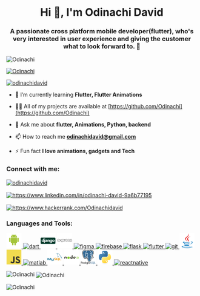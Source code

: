 <h1 align="center">Hi 👋, I'm Odinachi David </h1>
<h3 align="center">A passionate cross platform mobile developer(flutter), who's very interested in user experience and giving the customer what to look forward to.  👀</h3>

<p align="left"> <img src="https://komarev.com/ghpvc/?username=Odinachi&label=Profile%20views&color=0e75b6&style=flat" alt="Odinachi" /> </p>

<p align="left"> <a href="https://github.com/ryo-ma/github-profile-trophy"><img src="https://github-profile-trophy.vercel.app/?username=Odinachi" alt="Odinachi" /></a> </p>

<p align="left"> <a href="https://twitter.com/odinachidavid" target="blank"><img src="https://img.shields.io/twitter/follow/odinachidavid?logo=twitter&style=for-the-badge" alt="odinachidavid" /></a> </p>



- 🌱 I’m currently learning **Flutter, Flutter Animations**

- 👨‍💻 All of my projects are available at [https://github.com/Odinachi](https://github.com/Odinachi)


- 💬 Ask me about **flutter, Animations, Python, backend**

- 📫 How to reach me **odinachidavid@gmail.com**

- ⚡ Fun fact **I love animations, gadgets and Tech**

<h3 align="left">Connect with me:</h3>
<p align="left">

<a href="https://twitter.com/odinachidavid" target="blank"><img align="center" src="https://raw.githubusercontent.com/rahuldkjain/github-profile-readme-generator/master/src/images/icons/Social/twitter.svg" alt="odinachidavid" height="30" width="40" /></a>

<a href="https://www.linkedin.com/in/odinachi-david-9a6b77195" target="blank"><img align="center" src="https://raw.githubusercontent.com/rahuldkjain/github-profile-readme-generator/master/src/images/icons/Social/linked-in-alt.svg" alt="https://www.linkedin.com/in/odinachi-david-9a6b77195" height="30" width="40" /></a>

<a href="https://www.hackerrank.com/Odinachidavid" target="blank"><img align="center" src="https://raw.githubusercontent.com/rahuldkjain/github-profile-readme-generator/master/src/images/icons/Social/hackerrank.svg" alt="https://www.hackerrank.com/Odinachidavid" height="30" width="40" /></a> </p>



<h3 align="left">Languages and Tools:</h3>
<p align="left"> <a href="https://developer.android.com" target="_blank"> 
<img src="https://raw.githubusercontent.com/devicons/devicon/master/icons/android/android-original-wordmark.svg" alt="android" width="40" height="40"/> </a> <a href="https://dart.dev" target="_blank"> 
<img src="https://www.vectorlogo.zone/logos/dartlang/dartlang-icon.svg" alt="dart" width="40" height="40"/> </a> <a href="https://www.djangoproject.com/" target="_blank"> 
<img src="https://raw.githubusercontent.com/devicons/devicon/master/icons/django/django-original.svg" alt="django" width="40" height="40"/> </a> <a href="https://expressjs.com" target="_blank"> <img src="https://raw.githubusercontent.com/devicons/devicon/master/icons/express/express-original-wordmark.svg" alt="express" width="40" height="40"/> </a> <a href="https://www.figma.com/" target="_blank"> <img src="https://www.vectorlogo.zone/logos/figma/figma-icon.svg" alt="figma" width="40" height="40"/> </a> 
<a href="https://firebase.google.com/" target="_blank"> 
<img src="https://www.vectorlogo.zone/logos/firebase/firebase-icon.svg" alt="firebase" width="40" height="40"/> </a> 
<a href="https://flask.palletsprojects.com/" target="_blank"> <img src="https://www.vectorlogo.zone/logos/pocoo_flask/pocoo_flask-icon.svg" alt="flask" width="40" height="40"/> </a> 
<a href="https://flutter.dev" target="_blank"> <img src="https://www.vectorlogo.zone/logos/flutterio/flutterio-icon.svg" alt="flutter" width="40" height="40"/> </a> <a href="https://git-scm.com/" target="_blank"> 
<img src="https://www.vectorlogo.zone/logos/git-scm/git-scm-icon.svg" alt="git" width="40" height="40"/> </a> 
<a href="https://www.java.com" target="_blank"> <img src="https://raw.githubusercontent.com/devicons/devicon/master/icons/java/java-original.svg" alt="java" width="40" height="40"/> </a> 
<a href="https://developer.mozilla.org/en-US/docs/Web/JavaScript" target="_blank"> 
<img src="https://raw.githubusercontent.com/devicons/devicon/master/icons/javascript/javascript-original.svg" alt="javascript" width="40" height="40"/> </a> 
<a href="https://www.mathworks.com/" target="_blank"> 
<img src="https://upload.wikimedia.org/wikipedia/commons/2/21/Matlab_Logo.png" alt="matlab" width="40" height="40"/> </a> 
<a href="https://www.mysql.com/" target="_blank"> <img src="https://raw.githubusercontent.com/devicons/devicon/master/icons/mysql/mysql-original-wordmark.svg" alt="mysql" width="40" height="40"/> </a> 
<a href="https://nodejs.org" target="_blank"> 
<img src="https://raw.githubusercontent.com/devicons/devicon/master/icons/nodejs/nodejs-original-wordmark.svg" alt="nodejs" width="40" height="40"/> </a> 
<a href="https://www.postgresql.org" target="_blank"> 
<img src="https://raw.githubusercontent.com/devicons/devicon/master/icons/postgresql/postgresql-original-wordmark.svg" alt="postgresql" width="40" height="40"/> </a> 
<a href="https://www.python.org" target="_blank"> 
<img src="https://raw.githubusercontent.com/devicons/devicon/master/icons/python/python-original.svg" alt="python" width="40" height="40"/> </a> <a href="https://reactnative.dev/" target="_blank"> <img src="https://reactnative.dev/img/header_logo.svg" alt="reactnative" width="40" height="40"/> </a> </p>

<p><img align="left" src="https://github-readme-stats.vercel.app/api/top-langs?username=Odinachi&show_icons=true&locale=en&layout=compact" alt="Odinachi" /></p>

<p>&nbsp;<img align="center" src="https://github-readme-stats.vercel.app/api?username=Odinachi&show_icons=true&locale=en" alt="Odinachi" /></p>

<p><img align="center" src="https://github-readme-streak-stats.herokuapp.com/?user=Odinachi&" alt="Odinachi" /></p>
